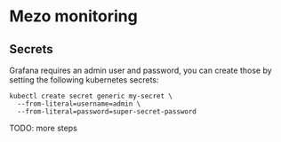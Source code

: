 # Mezo monitoring

## Secrets

Grafana requires an admin user and password, you can create those by setting the following
kubernetes secrets:

```Shell
kubectl create secret generic my-secret \
  --from-literal=username=admin \
  --from-literal=password=super-secret-password
```

TODO: more steps
